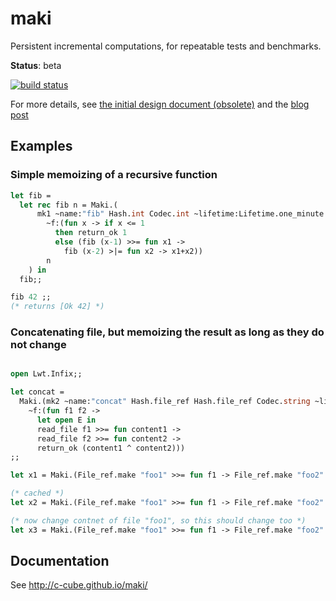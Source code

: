 # maki

Persistent incremental computations, for repeatable tests and benchmarks.

**Status**: beta

[![build status](https://api.travis-ci.org/c-cube/maki.svg?branch=master)](https://travis-ci.org/c-cube/maki)

For more details, see [the initial design document (obsolete)](doc/maki_design.md)
and the [blog post](https://blag.cedeela.fr/maki/)

## Examples

### Simple memoizing of a recursive function

```ocaml
let fib =
  let rec fib n = Maki.(
      mk1 ~name:"fib" Hash.int Codec.int ~lifetime:Lifetime.one_minute
        ~f:(fun x -> if x <= 1
          then return_ok 1
          else (fib (x-1) >>= fun x1 ->
            fib (x-2) >|= fun x2 -> x1+x2))
        n
    ) in
  fib;;

fib 42 ;;
(* returns [Ok 42] *)
```

### Concatenating file, but memoizing the result as long as they do not change

```ocaml

open Lwt.Infix;;

let concat =
  Maki.(mk2 ~name:"concat" Hash.file_ref Hash.file_ref Codec.string ~lifetime:Lifetime.one_hour
    ~f:(fun f1 f2 ->
      let open E in
      read_file f1 >>= fun content1 ->
      read_file f2 >>= fun content2 ->
      return_ok (content1 ^ content2)))
;;

let x1 = Maki.(File_ref.make "foo1" >>= fun f1 -> File_ref.make "foo2" >>= concat f1);;

(* cached *)
let x2 = Maki.(File_ref.make "foo1" >>= fun f1 -> File_ref.make "foo2" >>= concat f1);;

(* now change contnet of file "foo1", so this should change too *)
let x3 = Maki.(File_ref.make "foo1" >>= fun f1 -> File_ref.make "foo2" >>= concat f1);;


```

## Documentation

See http://c-cube.github.io/maki/
